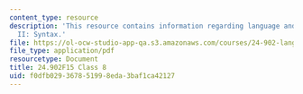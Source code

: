 ```yaml
---
content_type: resource
description: 'This resource contains information regarding language and its structure
  II: Syntax.'
file: https://ol-ocw-studio-app-qa.s3.amazonaws.com/courses/24-902-language-and-its-structure-ii-syntax-fall-2015/f0dfb029367851998eda3baf1ca42127_MIT24_902F15_Class8.pdf
file_type: application/pdf
resourcetype: Document
title: 24.902F15 Class 8
uid: f0dfb029-3678-5199-8eda-3baf1ca42127
---
```

